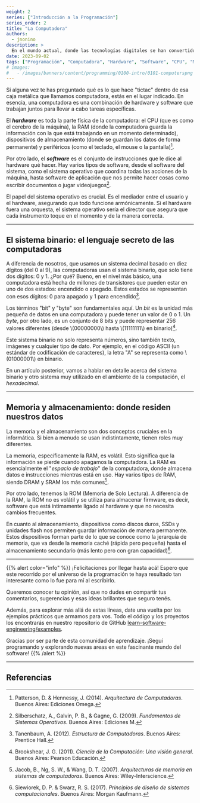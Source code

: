 ```yaml
---
weight: 2
series: ["Introducción a la Programación"]
series_order: 2
title: "La Computadora"
authors:
  - jnonino
description: >
  En el mundo actual, donde las tecnologías digitales se han convertido en una extensión de nuestras vidas diarias, resulta esencial comprender los cimientos sobre los que se construyen nuestras herramientas digitales. En esta ocasión, nos sumergiremos en el corazón de las computadoras para entender cómo funcionan y por qué son esenciales en nuestra sociedad moderna.
date: 2023-09-02
tags: ["Programación", "Computadora", "Hardware", "Software", "CPU", "Memoria"]
# images:
#   - /images/banners/content/programming/0100-intro/0101-computerspng
---
```


Si alguna vez te has preguntado qué es lo que hace "tictac" dentro de esa caja metálica que llamamos computadora, estás en el lugar indicado. En esencia, una computadora es una combinación de hardware y software que trabajan juntos para llevar a cabo tareas específicas.

El ***hardware*** es toda la parte física de la computadora: el CPU (que es como el cerebro de la máquina), la RAM (donde la computadora guarda la información con la que está trabajando en un momento determinado), dispositivos de almacenamiento (donde se guardan los datos de forma permanente) y periféricos (como el teclado, el mouse o la pantalla)[^1].

Por otro lado, el ***software*** es el conjunto de instrucciones que le dice al hardware qué hacer. Hay varios tipos de software, desde el software del sistema, como el sistema operativo que coordina todas las acciones de la máquina, hasta software de aplicación que nos permite hacer cosas como escribir documentos o jugar videojuegos[^2].

El papel del sistema operativo es crucial. Es el mediador entre el usuario y el hardware, asegurando que todo funcione armónicamente. Si el hardware fuera una orquesta, el sistema operativo sería el director que asegura que cada instrumento toque en el momento y de la manera correcta.

---

## El sistema binario: el lenguaje secreto de las computadoras

A diferencia de nosotros, que usamos un sistema decimal basado en diez dígitos (del 0 al 9), las computadoras usan el sistema binario, que solo tiene dos dígitos: 0 y 1. ¿Por qué? Bueno, en el nivel más básico, una computadora está hecha de millones de transistores que pueden estar en uno de dos estados: encendido o apagado. Estos estados se representan con esos dígitos: 0 para apagado y 1 para encendido[^3].

Los términos "bit" y "byte" son fundamentales aquí. Un *bit* es la unidad más pequeña de datos en una computadora y puede tener un valor de 0 o 1. Un *byte*, por otro lado, es un conjunto de 8 bits y puede representar 256 valores diferentes (desde \\(00000000\\) hasta \\(11111111\\) en binario)[^4].

Este sistema binario no solo representa números, sino también texto, imágenes y cualquier tipo de dato. Por ejemplo, en el código ASCII (un estándar de codificación de caracteres), la letra "A" se representa como \\(01000001\\) en binario.

En un artículo posterior, vamos a hablar en detalle acerca del sistema binario y otro sistema muy utilizado en el ambiente de la computación, el *hexadecimal*.

---

## Memoria y almacenamiento: donde residen nuestros datos

La memoria y el almacenamiento son dos conceptos cruciales en la informática. Si bien a menudo se usan indistintamente, tienen roles muy diferentes.

La memoria, específicamente la RAM, es volátil. Esto significa que la información se pierde cuando apagamos la computadora. La RAM es esencialmente el "*espacio de trabajo*" de la computadora, donde almacena datos e instrucciones mientras está en uso. Hay varios tipos de RAM, siendo DRAM y SRAM los más comunes[^5].

Por otro lado, tenemos la ROM (Memoria de Solo Lectura). A diferencia de la RAM, la ROM no es volátil y se utiliza para almacenar firmware, es decir, software que está íntimamente ligado al hardware y que no necesita cambios frecuentes.

En cuanto al almacenamiento, dispositivos como discos duros, SSDs y unidades flash nos permiten guardar información de manera permanente. Estos dispositivos forman parte de lo que se conoce como la jerarquía de memoria, que va desde la memoria caché (rápida pero pequeña) hasta el almacenamiento secundario (más lento pero con gran capacidad)[^6].

---

{{% alert color="info" %}}
¡Felicitaciones por llegar hasta acá! Espero que este recorrido por el universo de la programación te haya resultado tan interesante como lo fue para mí al escribirlo.

Queremos conocer tu opinión, así que no dudes en compartir tus comentarios, sugerencias y esas ideas brillantes que seguro tenés.

Además, para explorar más allá de estas líneas, date una vuelta por los ejemplos prácticos que armamos para vos. Todo el código y los proyectos los encontrarás en nuestro repositorio de GitHub [learn-software-engineering/examples](https://github.com/learn-software-engineering/examples).

Gracias por ser parte de esta comunidad de aprendizaje. ¡Seguí programando y explorando nuevas areas en este fascinante mundo del software!
{{% /alert %}}

---

## Referencias

[^1]: Patterson, D. & Hennessy, J. (2014). *Arquitectura de Computadoras*. Buenos Aires: Ediciones Omega.
[^2]: Silberschatz, A., Galvin, P. B., & Gagne, G. (2009). *Fundamentos de Sistemas Operativos*. Buenos Aires: Ediciones M.
[^3]: Tanenbaum, A. (2012). *Estructura de Computadoras*. Buenos Aires: Prentice Hall.
[^4]: Brookshear, J. G. (2011). *Ciencia de la Computación: Una visión general*. Buenos Aires: Pearson Educación.
[^5]: Jacob, B., Ng, S. W., & Wang, D. T. (2007). *Arquitecturas de memoria en sistemas de computadoras*. Buenos Aires: Wiley-Interscience.
[^6]: Siewiorek, D. P. & Swarz, R. S. (2017). *Principios de diseño de sistemas computacionales*. Buenos Aires: Morgan Kaufmann.
